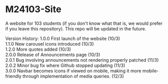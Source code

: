 # M24103-Site
A website for 103 students (if you don't know what that is, we would prefer if you leave this repository).
This repo will be updated in the future.

Version History:
1.0.0 First launch of the website (10/3)  
1.1.0 New carousel icons introduced (10/3)  
1.2.0 More quotes added (10/3)  
2.0.0 Release of Announcements page (10/3)  
2.0.1 Bug involving announcements not rendering properly patched (11/3)  
2.0.2 Minor bug fix where Github stopped updating (11/3)  
3.0.0 Navbar becomes icons if viewed on mobile, making it more mobile-friendly through implementation of media             queries. (12/3)  
